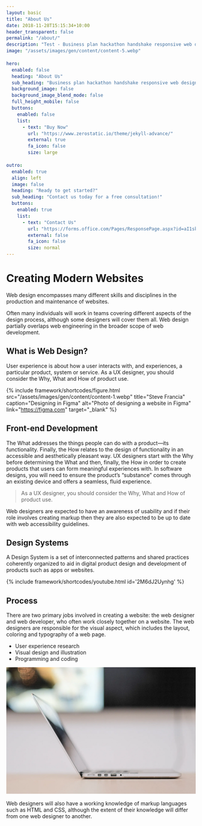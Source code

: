 ```yaml
---
layout: basic
title: "About Us"
date: 2018-11-28T15:15:34+10:00
header_transparent: false
permalink: "/about/"
description: "Test - Business plan hackathon handshake responsive web design."
image: "/assets/images/gen/content/content-5.webp"

hero:
  enabled: false
  heading: "About Us"
  sub_heading: "Business plan hackathon handshake responsive web design."
  background_image: false
  background_image_blend_mode: false
  full_height_mobile: false
  buttons:
    enabled: false
    list:
      - text: "Buy Now"
        url: "https://www.zerostatic.io/theme/jekyll-advance/"
        external: true
        fa_icon: false
        size: large

outro:
  enabled: true
  align: left
  image: false
  heading: "Ready to get started?"
  sub_heading: "Contact us today for a free consultation!"
  buttons:
    enabled: true
    list:
      - text: "Contact Us"
        url: "https://forms.office.com/Pages/ResponsePage.aspx?id=aI1skBgLI0Ows7hkRyBL6wrTKQPwR8tCpZBlNanGmwFUOTNVMTlGSUk1WlBSNDJTUlNBSFU2STdKQS4u"
        external: false
        fa_icon: false
        size: normal
---
```


# Creating Modern Websites

Web design encompasses many different skills and disciplines in the production and maintenance of websites.

Often many individuals will work in teams covering different aspects of the design process, although some designers will cover them all. Web design partially overlaps web engineering in the broader scope of web development.

## What is Web Design?

User experience is about how a user interacts with, and experiences, a particular product, system or service. As a UX designer, you should consider the Why, What and How of product use.

{% include framework/shortcodes/figure.html src="/assets/images/gen/content/content-1.webp" title="Steve Francia" caption="Designing in Figma" alt="Photo of designing a website in Figma" link="https://figma.com" target="_blank" %}

## Front-end Development

The What addresses the things people can do with a product—its functionality. Finally, the How relates to the design of functionality in an accessible and aesthetically pleasant way. UX designers start with the Why before determining the What and then, finally, the How in order to create products that users can form meaningful experiences with. In software designs, you will need to ensure the product’s “substance” comes through an existing device and offers a seamless, fluid experience.

> As a UX designer, you should consider the Why, What and How of product use.

Web designers are expected to have an awareness of usability and if their role involves creating markup then they are also expected to be up to date with web accessibility guidelines.

## Design Systems

A Design System is a set of interconnected patterns and shared practices coherently organized to aid in digital product design and development of products such as apps or websites.

{% include framework/shortcodes/youtube.html id='2M6dJ2Uynhg' %}

## Process

There are two primary jobs involved in creating a website: the web designer and web developer, who often work closely together on a website. The web designers are responsible for the visual aspect, which includes the layout, coloring and typography of a web page.

- User experience research
- Visual design and illustration
- Programming and coding

![Design In Figma](/assets/images/gen/content/content-2.webp)

Web designers will also have a working knowledge of markup languages such as HTML and CSS, although the extent of their knowledge will differ from one web designer to another.

